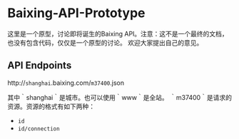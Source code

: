 Baixing-API-Prototype
=====================

这里是一个原型，讨论即将诞生的Baixing API。注意：这不是一个最终的文档，也没有包含代码，仅仅是一个原型的讨论。
欢迎大家提出自己的意见。

API Endpoints
-------------

http://`shanghai`.baixing.com/`m37400`.json

其中｀shanghai｀是城市。也可以使用｀www｀是全站。
｀m37400｀是请求的资源。资源的格式有如下两种：
- `id`
- `id/connection`
